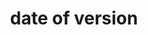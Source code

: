 ---
title: 'date of version'
field: 'is.dateOfVersion'
slug: 'global-date-of-version'
description: 'Date as indicated on the resource'
comment: 'yyyy-mm-dd'
required: False
module: 'Status'
cluster: 'Global'
policy: 'Date. Single value only.'
---